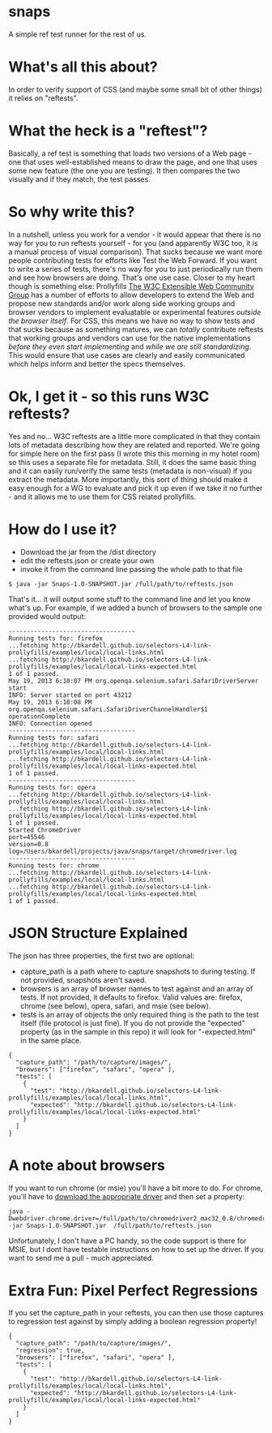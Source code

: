 snaps
=====

A simple ref test runner for the rest of us.


What's all this about?
======================

In order to verify support of CSS (and maybe some small bit of other things) it relies on "reftests".  


What the heck is a "reftest"?
==============================

Basically, a ref test is something that loads two versions of a Web page - one that uses well-established means to draw the page, and one that uses some new feature (the one you are testing).  It then compares the two visually and if they match, the test passes.


So why write this?
==================

In a nutshell, unless you work for a vendor - it would appear that there is no way for you to run reftests yourself - for you (and apparently W3C too, it is a manual process of visual comparison).  That sucks because we want more people contributing tests for efforts like Test the Web Forward.  If you want to write a series of tests, there's no way for you to just periodically run them and see how browsers are doing.
That's one use case.  Closer to my heart though is something else: Prollyfills [The W3C Extensible Web Community Group](http://prollyfill.org) has a number of efforts to allow developers to extend the Web and propose new standards and/or work
along side working groups and browser vendors to implement evaluatable or experimental features *outside the browser itself*.  For CSS, this means we have no way to show tests and that sucks 
because as something matures, we can *totally* contribute reftests that working groups and vendors can use for the native implementations *before they even start implementing* and *while we are still standardizing*.  This would ensure that 
use cases are clearly and easily communicated which helps inform and better the specs themselves.


Ok, I get it - so this runs W3C reftests?
=========================================

Yes and no... W3C reftests are a little more complicated in that they contain lots of metadata describing how they are related and reported.  We're going for simple here on the 
first pass (I wrote this this morning in my hotel room) so this uses a separate file for metadata.  Still, it does the same basic thing and 
it can easily run/verify the same tests (metadata is non-visual) if you extract the metadata.  More importantly, this sort of thing should 
make it easy enough for a WG to evaluate and pick it up even if we take it no further - and it allows me to use them for CSS related prollyfills.


How do I use it?
=================
* Download the jar from the /dist directory
* edit the reftests.json or create your own
* invoke it from the command line passing the whole path to that file

```
$ java -jar Snaps-1.0-SNAPSHOT.jar /full/path/to/reftests.json
```

That's it... it will output some stuff to the command line and let you know what's up.  For example, if we added a bunch of browsers to the sample one provided would output:

```
-----------------------------------
Running tests for: firefox
...fetching http://bkardell.github.io/selectors-L4-link-prollyfills/examples/local/local-links.html
...fetching http://bkardell.github.io/selectors-L4-link-prollyfills/examples/local/local-links-expected.html
1 of 1 passed.
May 19, 2013 6:10:07 PM org.openqa.selenium.safari.SafariDriverServer start
INFO: Server started on port 43212
May 19, 2013 6:10:08 PM org.openqa.selenium.safari.SafariDriverChannelHandler$1 operationComplete
INFO: Connection opened
-----------------------------------
Running tests for: safari
...fetching http://bkardell.github.io/selectors-L4-link-prollyfills/examples/local/local-links.html
...fetching http://bkardell.github.io/selectors-L4-link-prollyfills/examples/local/local-links-expected.html
1 of 1 passed.
-----------------------------------
Running tests for: opera
...fetching http://bkardell.github.io/selectors-L4-link-prollyfills/examples/local/local-links.html
...fetching http://bkardell.github.io/selectors-L4-link-prollyfills/examples/local/local-links-expected.html
1 of 1 passed.
Started ChromeDriver
port=45546
version=0.8
log=/Users/bkardell/projects/java/snaps/target/chromedriver.log
-----------------------------------
Running tests for: chrome
...fetching http://bkardell.github.io/selectors-L4-link-prollyfills/examples/local/local-links.html
...fetching http://bkardell.github.io/selectors-L4-link-prollyfills/examples/local/local-links-expected.html
1 of 1 passed.
```

JSON Structure Explained
==============

The json has three properties, the first two are optional:
* capture_path is a path where to capture snapshots to during testing. If not provided, snapshots aren't saved.
* browsers is an array of browser names to test against and an array of tests.  If not provided, it defaults to firefox.  Valid values are: firefox, chrome (see below), opera, safari, and msie (see below).
* tests is an array of objects the only required thing is the path to the test itself (file protocol is just fine).  If you do not provide the "expected" property (as in the sample in this repo) it will look for "-expected.html" in the same place.

```
{
  "capture_path": "/path/to/capture/images/",
  "browsers": ["firefox", "safari", "opera" ],
  "tests": [
    {
      "test": "http://bkardell.github.io/selectors-L4-link-prollyfills/examples/local/local-links.html",
      "expected": "http://bkardell.github.io/selectors-L4-link-prollyfills/examples/local/local-links-expected.html"
    }
  ]
}
```


A note about browsers
=========================
If you want to run chrome (or msie) you'll have a bit more to do.  For chrome, you'll have to [download the appropriate driver](https://code.google.com/p/chromedriver/downloads/list) and then set 
a property:

```
java -Dwebdriver.chrome.driver=/full/path/to/chromedriver2_mac32_0.8/chromedriver -jar Snaps-1.0-SNAPSHOT.jar  /full/path/to/reftests.json
```

Unfortunately, I don't have a PC handy, so the code support is there for MSIE, but I dont have testable instructions on how to set up the driver.  If you
want to send me a pull - much appreciated.



Extra Fun: Pixel Perfect Regressions
====================================
If you set the capture_path in your reftests, you can then use those captures to regression test against by simply adding a boolean regression property!

```
{
  "capture_path": "/path/to/capture/images/",
  "regression": true, 
  "browsers": ["firefox", "safari", "opera" ],
  "tests": [
    {
      "test": "http://bkardell.github.io/selectors-L4-link-prollyfills/examples/local/local-links.html",
      "expected": "http://bkardell.github.io/selectors-L4-link-prollyfills/examples/local/local-links-expected.html"
    }
  ]
}
```




